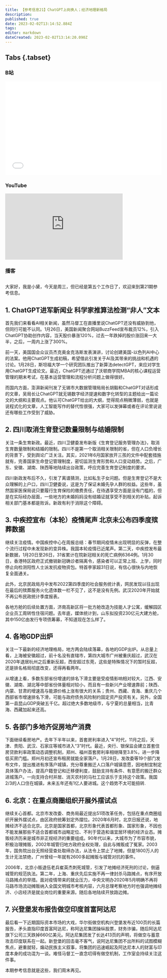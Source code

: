 ```yaml
---
title: 【参考信息21】ChatGPT上岗换人；经济地理新格局
description: 
published: true
date: 2023-02-02T13:14:52.884Z
tags: 
editor: markdown
dateCreated: 2023-02-02T13:14:20.090Z
---
```


## Tabs {.tabset}
### B站
<div style="position: relative; padding: 30% 45%;">
<iframe style="position: absolute; width: 100%; height: 100%; left: 0; top: 0;" src="//player.bilibili.com/player.html?&bvid=BV1Us4y1p7uK&page=1&as_wide=1&high_quality=1&danmaku=1" scrolling="no" border="0" frameborder="no" framespacing="0" allowfullscreen="true"></iframe>
</div>

### YouTube
<div style="position: relative; padding-bottom: calc(56.25% * 0.75); /* 16:9 */ width: 75%; height: 0;">
<iframe style="position: absolute; top: 0; left: 0; width: 100%; height: 100%;" src="https://www.youtube-nocookie.com/embed/SOVAuk3wTNU" title="YouTube video player" frameborder="0" allow="accelerometer; autoplay; clipboard-write; encrypted-media; gyroscope; picture-in-picture" allowfullscreen></iframe>
</div>
  
### 播客
<div class="podcast-player"></div>

## 

大家好，我是小黛，今天是周三，但已经是第五个工作日了，欢迎来到第21期参考信息。

## 1. ChatGPT进军新闻业 科学家推算法检测“非人”文本

首先我们来看看AI相关新闻，虽然马督工在直播里说ChatGPT还没有威胁到他，但同行可能不认同。1月26日，美国新闻聚合网站BuzzFeed宣布裁员12%，引入ChatGPT协助创作内容，当天股价暴涨120%，过去一年跌掉的股价涨回来一大半，之后，一周内上涨了300%。

前一天，美国国会众议员杰克奥金克洛斯发表演讲，讨论创建美国-以色列AI中心的法案。他用ChatGPT生成初稿，希望借此引发关于AI及其带来的挑战和机遇的讨论。1月28日，斯坦福大学一个研究团队推出了新算法detectGPT，来应对学生用ChatGPT生成论文。最近，ChatGPT还通过了沃顿商学院MBA的核心课程运营管理的期末考试，在基本运营管理和流程分析问题上做得很好。

而国内方面，澎湃新闻刊发了无锡市大数据管理局局长胡毅和ChatGPT对话形成的文章，吴局长让ChatGPT就无锡数字经济提速和数字化转型的主题给出一篇论文的大纲和主要观点。他认可ChatGPT给出的大纲，觉得观点稍微薄弱，也就是说程式化的文章，人工智能写作的替代性很强，大家可以发弹幕或者在评论里说说还有哪些工作受到了威胁。

## 2. 四川取消生育登记数量限制与结婚限制

关注一条生育新政。最近，四川卫健委发布新版《生育登记服务管理办法》，取消生育数量限制和结婚的限制。四川不是第一个取消相关限制的省，但在人口负增长的背景下，受到舆论广泛关注。其实，2021年6月国家放开三孩的文件中配套措施就有，完善国家生命登记管理制度，密切监测生育形势和人口变动趋势。之后，广东、安徽、湖南、陕西等地陆续出台政策，呼应完善生育登记制度的要求。

四川新政发布后不久，引发了离谱猜测，比如私生子女问题。但是生育登记不是大众理解的上户口，四川卫健委说，这是为了保证未婚先孕人群的权益。这些年，虽然国家医保局说只要履行生育保险的缴费责任，在待遇享受方面是没有门槛的，但是在实际经办层面，一些地方的未婚妈妈没有结婚证就享受不到相关的补贴，起诉相关部门基本都是败诉。新政有利于消除这个障碍。

## 3. 中疾控宣布（本轮）疫情尾声 北京未公布四季度殡葬数据

继续关注疫情。中国疾控中心在周报总结：春节期间疫情未出现明显的反弹，在整个流行过程中未发现新的变异株。我国本轮疫情已近尾声。第二天，中疾控发布最新数据，1月20日至26日，31省累计在院新冠相关的死亡病例6364例。1月30日，香港特区政府正式撤销新冠确诊者隔离令，感染者可以正常上班、上学，同时停止向检测阳性人士派发抗疫物资包。特首李家超31日说，有信心很快与内地恢复全面通关。

此外，北京民政局月中发布2022第四季度的社会服务统计表，网民发现以往出现在最后的殡葬服务火化遗体数一栏不见了，这不是没有先例。武汉2020年开始就不再公布民政统计季度报表。

各地方舱的后续处置方面，济南高新区将一批方舱改造为技能人才公寓，缓解园区企业员工周转性住宿问题。去年底，媒体统计到，山东拟投资230亿元大建方舱，其中150亿由发行专项债筹募，不知道现在怎么样了。

## 4. 各地GDP出炉

关注一下最新的经济地理格局，地方两会陆续落幕，各地的GDP出炉。从总量上看，上海被安徽超过，前十名没有直辖市，第四大城市广州被重庆超过，武汉在2020年退居杭州之后重新反超，西安超过东莞，这些是特殊情况下的暂时反超，还是排名格局彻底改变，还得再看两年。

从增速上看，多数东部省份增速的排名下滑主要是受疫情影响相对较大，江西、安徽、湖南、湖北等中部省份体量相对较小，而且有一些新兴产业增速靠前；陕西、内蒙、甘肃的增速高与能源价格上涨有很大的关系；贵州、西藏、青海、重庆几个西部省市增速排名下滑，可能与政府债务风险制约固定资产投资有关。另外，全国第一县昆山GDP突破五千亿。超过绝大多数地级市，与宁夏的总量相当，比青海、西藏加起来还高。

## 5. 各部门多地齐促房地产消费

下面继续看房地产。去年下半年以来，首套房利率进入“4”时代，11月之后，天津、贵阳、武汉、石家庄等城市进入“3”时代。最近，央行、银保监会建立首套住房贷款利率政策动态调整机制，郑州、福州首套房利率相继降至3.8%，进一步降低买房门槛。郑州月初还宣布租房就能全家落户。1月28日，发改委等19个部门发布文件，提出推进有序落户城镇，充分尊重搬迁人口落户城镇意愿，因地制宜制定具体落户办法，提高户籍登记和迁移便利度，鼓励支持有条件、有意愿的搬迁群众进城落户。一向支持合村并居、消灭农村的马杜工应该乐于支持这个政策。我国2/3的人口住在城镇，未来五年还有1亿人要进城。这个趋势不太可能扭转.

## 6. 北京：在重点商圈组织开展外摆试点

继续关心首都。北京市发改委、商务局最近提出51项改革任务，包括在重点商圈组织开展外摆试点，由区政府统筹划定外摆位。2020年6月时，北京日报还说，地摊经济不适合北京。北京是国家首都，北京形象代表首都形象、国家形象，不因也不能发展那些不适合首都城市战略定位、不利于营造和谐宜居环境的经济业态。摊贩经济历来是城市非正规经济的重要组成。90年代以来，大城市为了市容市貌，积极治理摊贩，2002年城管归地方政府全权处理，自此与摊贩成了冤家。2003年，国务院出台无照经营查处取缔办法，从法令上禁止了地摊，但是1800万人的生计无法禁绝，广州曾经一年就有2600多起摊贩与城管对抗的事件。

2006年，北京小贩退伍老兵崔英杰刺死城管，引发了地摊经济死刑的讨论，倒逼城管的规范执法。第二年，上海、重庆先后实施不再一律封杀马路摊点，有序开放马路摊点的举措。面对疫情带来的就业压力，中央文明办2020年5月明确不再将马路市场流动摊贩纳入全国文明城市考核内容，六月总理考察地方时也强调地摊经济、小店经济是就业岗位的重要来源。随后各地陆续开放路边摊。

## 7. 兴登堡发布报告做空印度首富阿达尼

最后看一下近期国际资本市场的大戏，华尔街做空机构兴登堡发布近100页的长篇报告，矛头直指印度首富阿达尼，称阿达尼集团操纵股票，财务诈骗，随后阿达尼旗下公司三天跌掉660亿美元。阿达尼集团发了长达413页的声明，将做空与蓄意攻击印度联系在一起。新登堡的回击毫不客气，说阿达尼集团不出所料的试图模糊焦点，避重就轻，煽动民族主义叙事，将集团的迅速崛起及阿达尼本人的财富与印度本身的成功混为一谈。难怪马督工一直念叨得有做空机制，工作室会持续关注这件事。

本期参考信息就是这些，我们周末再见。